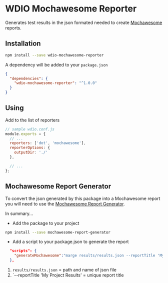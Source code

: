 WDIO Mochawesome Reporter
=========================

Generates test results in the json formated needed to create [Mochawesome](https://github.com/adamgruber/mochawesome) reports.


## Installation

```bash
npm install --save wdio-mochawesome-reporter
```

A dependency will be added to your `package.json`

```json
{
  "dependencies": {
    "wdio-mochawesome-reporter": "^1.0.0"
  }
}
```

## Using

 Add to the list of reporters

```js
// sample wdio.conf.js
module.exports = {
  // ...
  reporters: ['dot', 'mochawesome'],
  reporterOptions: {
    outputDir: './'
  },

  // ...
};
```
## Mochawesome Report Generator
To convert the json generated by this package into a Mochawesome report you will need to use the [Mochawesome Report Generator](https://github.com/adamgruber/mochawesome-report-generator).

In summary...

* Add the package to your project
```bash
npm install --save mochawesome-report-generator
```

* Add a script to your package.json to generate the report
```json
  "scripts": {
    "generateMochawesome":"marge results/results.json --reportTitle 'My Project Results'"
  },
```
1) `results/results.json` = path and name of json file
2) `--reportTitle 'My Project Results' = unique report title